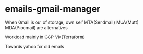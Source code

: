 # emails-gmail-manager
When Gmail is out of storage, own self MTA(Sendmail) MUA(Mutt) MDA(Procmail) are alternatives

Workload mainly in GCP VM(Terraform)

Towards yahoo for old emails
